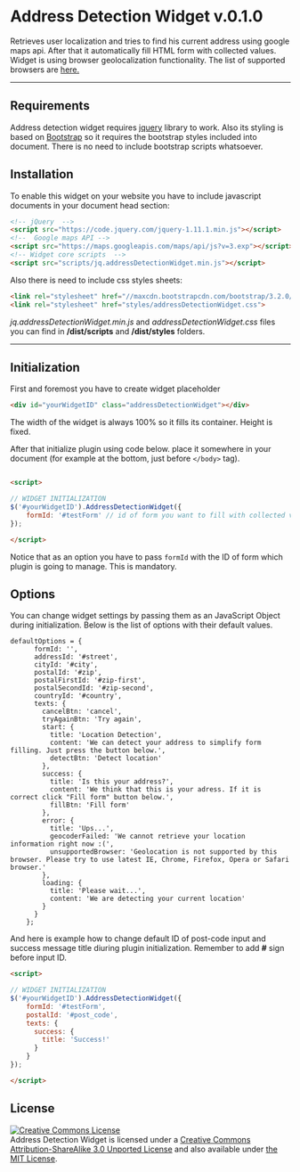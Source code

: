 Address Detection Widget v.0.1.0
===================

Retrieves user localization and tries to find his current address using google maps api. After that it automatically fill HTML form with collected values. Widget is using browser geolocalization functionality. The list of supported browsers are [here.](http://caniuse.com/#feat=geolocation) 

----------

Requirements
-------------

Address detection widget requires [jquery](http://jquery.com/) library to work. Also its styling is based on [Bootstrap](http://getbootstrap.com/) so it requires the bootstrap styles included into document. There is no need to include bootstrap scripts whatsoever. 


Installation
-------------

To enable this widget on your website you have to include javascript documents in your document head section:
 ```html
 <!-- jQuery  -->
 <script src="https://code.jquery.com/jquery-1.11.1.min.js"></script>
 <!--  Google maps API -->
 <script src="https://maps.googleapis.com/maps/api/js?v=3.exp"></script>
 <!-- Widget core scripts  -->
 <script src="scripts/jq.addressDetectionWidget.min.js"></script>
 ```

Also there is need to include css styles sheets:
```html
<link rel="stylesheet" href="//maxcdn.bootstrapcdn.com/bootstrap/3.2.0/css/bootstrap.min.css" >
<link rel="stylesheet" href="styles/addressDetectionWidget.css">
```

*jq.addressDetectionWidget.min.js* and *addressDetectionWidget.css* files you can find in **/dist/scripts** and **/dist/styles** folders.

-----------------

Initialization
-----------

First and foremost you have to create widget placeholder
```html
<div id="yourWidgetID" class="addressDetectionWidget"></div>
```

The width of the widget is always 100% so it fills its container. Height is fixed.

After that initialize plugin using code below. place it somewhere in your document (for example at the bottom, just before ```</body>``` tag).
```html

<script>

// WIDGET INITIALIZATION
$('#yourWidgetID').AddressDetectionWidget({
    formId: '#testForm' // id of form you want to fill with collected values
});

</script>

```

Notice that as an option you have to pass ```formId``` with the ID of form which plugin is going to manage. This is mandatory.

Options
------------

You can change widget settings by passing them as an JavaScript Object during initialization. Below is the list of options with their default values.

```JS
defaultOptions = {
      formId: '',
      addressId: '#street',
      cityId: '#city',
      postalId: '#zip',
      postalFirstId: '#zip-first',
      postalSecondId: '#zip-second',
      countryId: '#country',
      texts: {
        cancelBtn: 'cancel',
        tryAgainBtn: 'Try again',
        start: {
          title: 'Location Detection',
          content: 'We can detect your address to simplify form filling. Just press the button below.',
          detectBtn: 'Detect location'
        },
        success: {
          title: 'Is this your address?',
          content: 'We think that this is your adress. If it is correct click "Fill form" button below.',
          fillBtn: 'Fill form'
        },
        error: {
          title: 'Ups...',
          geocoderFailed: 'We cannot retrieve your location information right now :(',
          unsupportedBrowser: 'Geolocation is not supported by this browser. Please try to use latest IE, Chrome, Firefox, Opera or Safari browser.'
        },
        loading: {
          title: 'Please wait...',
          content: 'We are detecting your current location'
        }
      }
    };
```

And here is example how to change default ID of post-code input and success message title diuring plugin initialization. Remember to add **#** sign before input ID.

```html
<script>

// WIDGET INITIALIZATION
$('#yourWidgetID').AddressDetectionWidget({
    formId: '#testForm',
    postalId: '#post_code',
    texts: {
      success: {
        title: 'Success!'
      }
    }
});

</script>

```

License
--------------

<a rel="license" href="http://creativecommons.org/licenses/by-sa/3.0/"><img alt="Creative Commons License" style="border-width:0" src="http://i.creativecommons.org/l/by-sa/3.0/88x31.png" /></a><br /><span xmlns:dct="http://purl.org/dc/terms/" property="dct:title">Address Detection Widget</span> is licensed under a <a rel="license" href="http://creativecommons.org/licenses/by-sa/3.0/">Creative Commons Attribution-ShareAlike 3.0 Unported License</a> and also available under [the MIT License](LICENSE.txt).

